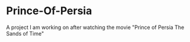 # Prince-Of-Persia

A project I am working on after watching the movie "Prince of Persia The Sands of Time"
